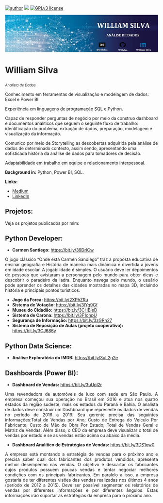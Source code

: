 [![author](https://img.shields.io/badge/author-williamsilva-red.svg)](https://www.linkedin.com/in/william-silva-a4489621a/) [![](https://img.shields.io/badge/python-3.9.7+-blue.svg)](https://www.python.org/downloads/release/python-397/) [![GPLv3 license](https://img.shields.io/badge/License-GPLv3-blue.svg)](http://perso.crans.org/besson/LICENSE.html)

<p align="center">
  <img src="banner.jpg" >
</p>

# William Silva
<sub>*Analista de Dados*</sub>

Conhecimento em ferramentas de visualização e modelagem de dados: Excel e Power BI

Experiência em linguagens de programação SQL e Python.

Capaz de responder perguntas de negócio por meio da construo dashboard e documentos analíticos que seguem o seguinte fluxo de trabalho: identificação do problema, extração de dados, preparação, modelagem e visualização da informação.

Comunico por meio de Storytelling as descobertas adquirida pela análise de dados de determinado contexto, assim sendo, apresentando uma sofisticada história da análise de dados para tomadores de decisão.

Adaptabilidade em trabalho em equipe e relacionamento interpessoal. 

**Background in:** Python, Power BI, SQL.

**Links:**
* [Medium](https://medium.com/@willslva)
* [LinkedIn](https://www.linkedin.com/in/william-silva-a4489621a/)



## Projetos:
Veja os projetos publicados por mim:

## Python Developer:
* **Carmen Santiego:** https://bit.ly/39DrlCw
<p align="justify"> O jogo clássico “Onde está Carmen Sandiego” traz a  proposta educativa de ensinar geografia e História de maneira mais dinâmica e divertida a jovens em idade escolar. A jogabilidade é simples. O usuário deve ler depoimentos de pessoas que avistaram a personagem pelo mundo para obter dicas e descobrir o paradeiro da ladra. Enquanto navega pelo mundo, o usuário pode aprender os detalhes das cidades mostradas no mapa 3D, incluindo história e principais pontos turísticos.
</p>

* **Jogo da Forca:** https://bit.ly/2XPhZRu
* **Sistema de Votação:** https://bit.ly/3lYg9Gf
* **Museu do Cidadão:** https://bit.ly/3CHBieD
* **Sistema de Carona:** https://bit.ly/3F1onpU
* **Segurança de Informação:** https://bit.ly/3zGRn27
* **Sistema de Reposição de Aulas (projeto cooperativo):** https://bit.ly/3CJ686y

## Python Data Science:
* **Análise Exploratória do IMDB:** https://bit.ly/3uL2g2e

## Dashboards (Power BI):
* **Dashboard de Vendas:** https://bit.ly/3uUpl2r 
<p align="justify">  Uma revendedora de automóveis de luxo com sede em São Paulo. A empresa começou sua operação no Brasil em 2016 e atua nos quatro estados da região sudeste, mais os estados do Paraná e Bahia. O analista de dados deve construir um Dashboard que represente os dados de vendas no período de 2016 a 2019. Seu gerente precisa das seguintes informações:Total de Vendas por Ano; Custo de Entrega do Veículo Por Fabricante; Custo de Mão de Obra Por Estado; Total de Vendas Geral e Matriz de Vendas. Além disso, o CEO da empresa deve visualizar o total de vendas por estado e  se  as  vendas  estão  acima  ou  abaixo  da média. 
</p>

* **Dashboard Analítico de Estratégias de Vendas:** https://bit.ly/3DS1ow0
<p align="justify">  A empresa está montando a estratégia de vendas para o próximo ano e precisa saber qual dos fabricantes dos produtos vendidos, apresenta melhor desempenho nas vendas. O objetivo é descartar  os  fabricantes  cujos  produtos  possuem  poucas  vendas  e  tentar  negociar  melhores condições com os principais fabricantes. Em paralelo a isso, a empresa gostaria de ter diferentes visões das vendas realizadas nos últimos 4 anos (período de 2012 a 2015). Deve ser possível segmentar os relatórios de vendas por  diferentes  informações  e  por diferentes  ângulos.  Estas  informações  irão  suportar  as estratégias da empresa para o próximo ano. 
</p>
